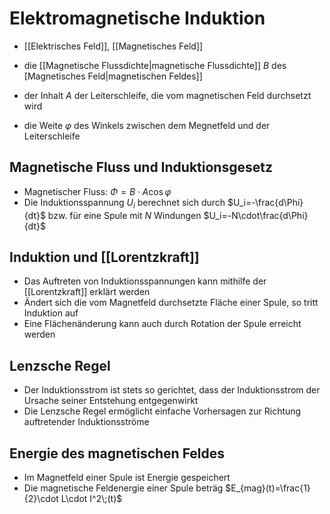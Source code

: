# Elektromagnetische Induktion
- [[Elektrisches Feld]], [[Magnetisches Feld]]

- die [[Magnetische Flussdichte|magnetische Flussdichte]] $B$ des [Magnetisches Feld|magnetischen Feldes]]
- der Inhalt $A$ der Leiterschleife, die vom magnetischen Feld durchsetzt wird
- die Weite $\varphi$ des Winkels zwischen dem Megnetfeld und der Leiterschleife
## Magnetische Fluss und Induktionsgesetz
- Magnetischer Fluss: $\Phi=B\cdot A\cos{\varphi}$
- Die Induktionsspannung $U_i$ berechnet sich durch $U_i=-\frac{d\Phi}{dt}$ bzw. für eine Spule mit $N$ Windungen $U_i=-N\cdot\frac{d\Phi}{dt}$

## Induktion und [[Lorentzkraft]]
- Das Auftreten von Induktionsspannungen kann mithilfe der [[Lorentzkraft]] erklärt werden
- Ändert sich die vom Magnetfeld durchsetzte Fläche einer Spule, so tritt Induktion auf
- Eine Flächenänderung kann auch durch Rotation der Spule erreicht werden

## Lenzsche Regel
- Der Induktionsstrom ist stets so gerichtet, dass der Induktionsstrom der Ursache seiner Entstehung entgegenwirkt
- Die Lenzsche Regel ermöglicht einfache Vorhersagen zur Richtung auftretender Induktionsströme

## Energie des magnetischen Feldes
- Im Magnetfeld einer Spule ist Energie gespeichert
- Die magnetische Feldenergie einer Spule beträg $E_{mag}(t)=\frac{1}{2}\cdot L\cdot I^2\;(t)$